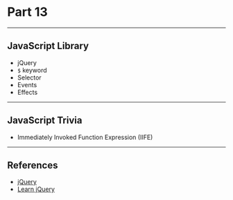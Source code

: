 # Part 13

---

## JavaScript Library

* jQuery
* `$` keyword
* Selector
* Events
* Effects

---

## JavaScript Trivia

* Immediately Invoked Function Expression (IIFE)

---

## References

* [jQuery](https://jquery.com)
* [Learn jQuery](https://learn.jquery.com)
